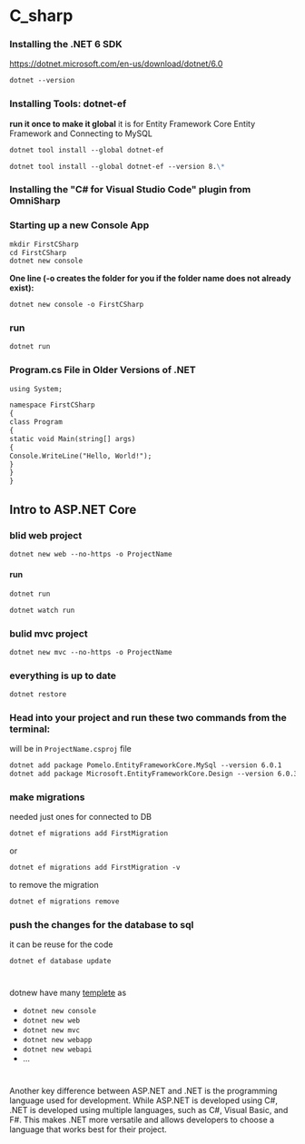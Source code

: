 # C_sharp

### Installing the .NET 6 SDK

https://dotnet.microsoft.com/en-us/download/dotnet/6.0

```md
dotnet --version
```

### Installing Tools: dotnet-ef

**run it once to make it global**
it is for Entity Framework Core Entity Framework and Connecting to MySQL

```md
dotnet tool install --global dotnet-ef

dotnet tool install --global dotnet-ef --version 8.\*
```

### Installing the "C# for Visual Studio Code" plugin from OmniSharp

### Starting up a new Console App

```md
mkdir FirstCSharp
cd FirstCSharp
dotnet new console
```

**One line (-o creates the folder for you if the folder name does not already exist):**

```md
dotnet new console -o FirstCSharp
```

### run

```md
dotnet run
```

### Program.cs File in Older Versions of .NET

```md
using System;

namespace FirstCSharp
{
class Program
{
static void Main(string[] args)
{
Console.WriteLine("Hello, World!");
}
}
}
```

## Intro to ASP.NET Core

### blid web project

```md
dotnet new web --no-https -o ProjectName
```

#### run

```md
dotnet run
```

```md
dotnet watch run
```

### bulid mvc project

```md
dotnet new mvc --no-https -o ProjectName
```

### everything is up to date

```md
dotnet restore
```

### Head into your project and run these two commands from the terminal:
will be in `ProjectName.csproj` file
```md
dotnet add package Pomelo.EntityFrameworkCore.MySql --version 6.0.1
dotnet add package Microsoft.EntityFrameworkCore.Design --version 6.0.3
```

 ### make migrations 
needed just ones for connected to DB
```md
dotnet ef migrations add FirstMigration
```
or
```md
dotnet ef migrations add FirstMigration -v
```
to remove the migration
```md
dotnet ef migrations remove
```

### push the changes for the database to sql
it can be reuse for the code 
```md
dotnet ef database update
```


#

dotnew have many [templete](https://learn.microsoft.com/en-us/dotnet/core/tools/dotnet-new) as 

- `dotnet new console`
- `dotnet new web`
- `dotnet new mvc`
- `dotnet new webapp`
- `dotnet new webapi`
- ...

# 

Another key difference between ASP.NET and .NET is the programming language used for development. While ASP.NET is developed using C#, .NET is developed using multiple languages, such as C#, Visual Basic, and F#. This makes .NET more versatile and allows developers to choose a language that works best for their project.